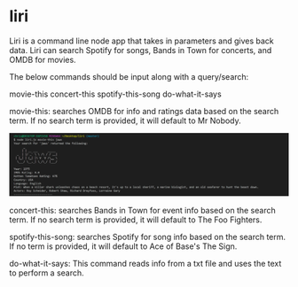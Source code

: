 # liri

Liri is a command line node app that takes in parameters and gives back data. Liri can search Spotify for songs, Bands in Town for concerts, and OMDB for movies.

The below commands should be input along with a query/search:

movie-this
concert-this
spotify-this-song
do-what-it-says

movie-this: searches OMDB for info and ratings data based on the search term. If no search term is provided, it will default to Mr Nobody.

![My image](https://github.com/chrislewisjones/liri/blob/master/images/movie-this_Jaws.png)

concert-this: searches Bands in Town for event info based on the search term. If no search term is provided, it will default to The Foo Fighters.

spotify-this-song: searches Spotify for song info based on the search term. If no term is provided, it will default to Ace of Base's The Sign.

do-what-it-says: This command reads info from a txt file and uses the text to perform a search.
